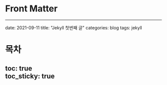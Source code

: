 # Front Matter
---
date: 2021-09-11
title: "Jekyll 첫번째 글"
categories: blog
tags: jekyll
# 목차
toc: true  
toc_sticky: true 
---